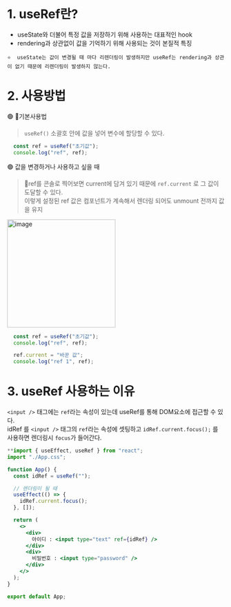 # 1. useRef란?
- useState와 더불어 특정 값을 저장하기 위해 사용하는 대표적인 hook
- rendering과 상관없이 값을 기억하기 위해 사용되는 것이 본질적 특징
```
⭐  useState는 값이 변경될 때 마다 리렌더링이 발생하지만 useRef는 rendering과 상관이 없기 때문에 리렌더링이 발생하지 않는다.
```


# 2. 사용방법

🟢 기본사용법
> `useRef()` 소괄호 안에 값을 넣어 변수에 할당할 수 있다.
```jsx
  const ref = useRef("초기값");
  console.log("ref", ref);
```

🟢 값을 변경하거나 사용하고 싶을 때 
> ref를 콘솔로 찍어보면 current에 담겨 있기 때문에 `ref.current` 로 그 값이 도달할 수 있다.  
> 이렇게 설정된 ref 값은 컴포넌트가 계속해서 렌더링 되어도 unmount 전까지 값을 유지
<img width="251" alt="image" src="https://github.com/whitewise95/react-study/assets/81284265/4253b89b-1baf-428d-8168-aa0f1ba63c0d">

```js
  const ref = useRef("초기값");
  console.log("ref", ref);

  ref.current = "바꾼 값";
  console.log("ref 1", ref);
```


# 3. useRef 사용하는 이유
`<input />` 태그에는 `ref`라는 속성이 있는데 useRef를 통해 DOM요소에 접근할 수 있다.    
idRef 를 `<input />` 태그의 `ref`라는 속성에 셋팅하고 `idRef.current.focus();` 를 사용하면 렌더링시 `focus`가 들어간다.  
```jsx
**import { useEffect, useRef } from "react";
import "./App.css";

function App() {
  const idRef = useRef("");

  // 렌더링이 될 때
  useEffect(() => {
    idRef.current.focus();
  }, []);

  return (
    <>
      <div>
        아이디 : <input type="text" ref={idRef} />
      </div>
      <div>
        비밀번호 : <input type="password" />
      </div>
    </>
  );
}

export default App;
```



